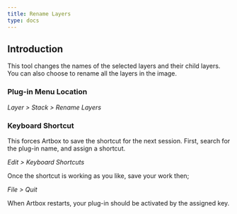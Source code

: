 ```yaml
---
title: Rename Layers
type: docs
---
```


## Introduction

This tool changes the names of the selected layers and their child layers. You can also choose to rename all the layers in the image.

### Plug-in Menu Location

_Layer > Stack > Rename Layers_

### Keyboard Shortcut

This forces Artbox to save the shortcut for the next session. First, search for the plug-in name, and assign a shortcut.

_Edit > Keyboard Shortcuts_

Once the shortcut is working as you like, save your work then;  

_File > Quit_

When Artbox restarts, your plug-in should be activated by the assigned key.
